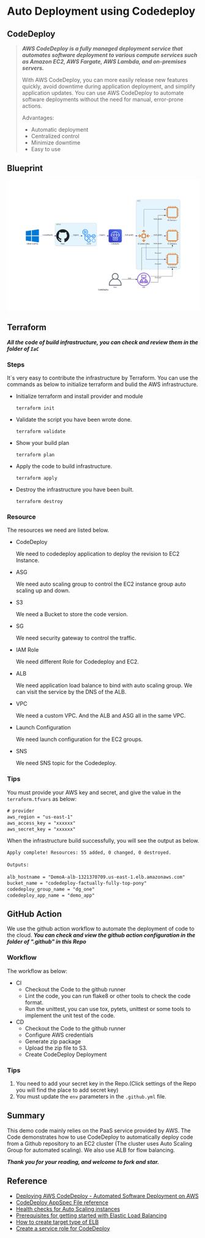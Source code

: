 # Auto Deployment using Codedeploy

## CodeDeploy

> __*AWS CodeDeploy is a fully managed deployment service that automates software deployment to various compute services such as Amazon EC2, AWS Fargate, AWS Lambda, and on-premises servers.*__
>
> With AWS CodeDeploy, you can more easily release new features quickly, avoid downtime during application deployment, and simplify application updates. You can use AWS CodeDeploy to automate software deployments without the need for manual, error-prone actions.
>
> Advantages:
>
> + Automatic deployment
> + Centralized control
> + Minimize downtime
> + Easy to use

## Blueprint

![codedeploy1](https://github.com/tonystark201/Auto-Deployment-using-Codedeploy/blob/main/img/codedeploy1.png)

## Terraform

__*All the code of build infrastructure, you can check and review them in the folder of `IaC`*__

### Steps

It`s very easy to contribute the infrastructure by Terraform. You can use the commands as below to initialize terraform and bulid the AWS infrastructure.

+ Initialize terraform and install provider and module

  ```shell
  terraform init
  ```

+ Validate the script you have been wrote done.

  ```shell
  terraform validate
  ```

+ Show your build plan

  ```shell
  terraform plan
  ```

+ Apply the code to build infrastructure.

  ```shell
  terraform apply
  ```

+ Destroy the infrastructure you have been built.

  ```shell
  terraform destroy
  ```


### Resource

The resources we need are listed below.

+ CodeDeploy

  We need to codedeploy application to deploy the revision to EC2 Instance.

+ ASG

  We need auto scaling group to control the EC2 instance group auto scaling up and down.

+ S3

  We need a Bucket to store the code version.
  
+ SG

  We need security gateway to control the traffic.

+ IAM Role

  We need different Role for Codedeploy and EC2.

+ ALB

  We need application load balance to bind with auto scaling group. We can visit the service by the DNS of the ALB.

+ VPC

  We need a custom VPC. And the ALB and ASG all in the same VPC.

+ Launch Configuration

  We need launch configuration for the EC2 groups.

+ SNS

  We need SNS topic for the Codedeploy.

### Tips

You must provide your AWS key and secret, and give the value in the `terraform.tfvars` as below:

```shell
# provider
aws_region = "us-east-1"
aws_access_key = "xxxxxx"
aws_secret_key = "xxxxxx"
```
When the infrastructure build successfully, you will see the output as below.

```
Apply complete! Resources: 55 added, 0 changed, 0 destroyed.

Outputs:

alb_hostname = "DemoA-alb-1321370709.us-east-1.elb.amazonaws.com"
bucket_name = "codedeploy-factually-fully-top-pony"
codedeploy_group_name = "dg_one"
codedeploy_app_name = "demo_app"
```

## GitHub Action

We use the github action workflow to automate the deployment of code to the cloud. __*You can check and view the github action configuration in the folder of ".github" in this Repo*__

### Workflow

The workflow as below:

+ CI
  + Checkout the Code to the github runner
  + Lint the code, you can run flake8 or other tools to check the code format.
  + Run the unittest, you can use tox, pytets, unittest or some tools to implement the unit test of the code.
+ CD
  + Checkout the Code to the github runner
  + Configure AWS credentials
  + Generate zip package
  + Upload the zip file to S3.
  + Create CodeDeploy Deployment

### Tips

1. You need to add your secret key in the Repo.(Click settings of the Repo you will find the place to add secret key)
2. You must update the `env` parameters in the `.github.yml` file.

## Summary

This demo code mainly relies on the PaaS service provided by AWS. The Code demonstrates how to use CodeDeploy to automatically deploy code from a Github repository to an EC2 cluster (The cluster uses Auto Scaling Group for automated scaling). We also use ALB for flow balancing.

__*Thank you for your reading, and welcome to fork and star.*__

## Reference

+ [Deploying AWS CodeDeploy - Automated Software Deployment on AWS](https://www.youtube.com/watch?v=jcR9iIWdU7E)
+ [CodeDeploy AppSpec File reference](https://docs.aws.amazon.com/codedeploy/latest/userguide/reference-appspec-file.html)
+ [Health checks for Auto Scaling instances](https://docs.aws.amazon.com/autoscaling/ec2/userguide/ec2-auto-scaling-health-checks.html#available-health-checks)
+ [Prerequisites for getting started with Elastic Load Balancing](https://docs.aws.amazon.com/autoscaling/ec2/userguide/getting-started-elastic-load-balancing.html)
+ [How to create target type of ELB](https://docs.aws.amazon.com/elasticloadbalancing/latest/APIReference/API_CreateTargetGroup.html)
+ [Create a service role for CodeDeploy](https://docs.aws.amazon.com/codedeploy/latest/userguide/getting-started-create-service-role.html)

